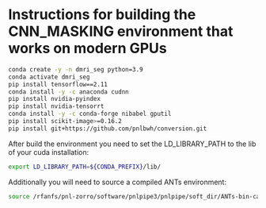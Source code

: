 # Instructions for building the CNN_MASKING environment that works on modern GPUs

```bash
conda create -y -n dmri_seg python=3.9
conda activate dmri_seg
pip install tensorflow==2.11
conda install -y -c anaconda cudnn
pip install nvidia-pyindex
pip install nvidia-tensorrt
conda install -y -c conda-forge nibabel gputil
pip install scikit-image>=0.16.2
pip install git+https://github.com/pnlbwh/conversion.git
```

After build the environment you need to set the LD_LIBRARY_PATH to the lib of your cuda installation:

```bash
export LD_LIBRARY_PATH=${CONDA_PREFIX}/lib/
```

Additionally you will need to source a compiled ANTs environment:

```bash
source /rfanfs/pnl-zorro/software/pnlpipe3/pnlpipe/soft_dir/ANTs-bin-ca32228/env.sh
```
